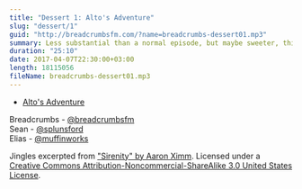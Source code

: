 ```yaml
---
title: "Dessert 1: Alto's Adventure"
slug: "dessert/1"
guid: "http://breadcrumbsfm.com/?name=breadcrumbs-dessert01.mp3"
summary: Less substantial than a normal episode, but maybe sweeter, this is the first "Dessert" episode of Breadcrumbs, in which Elias and Sean somehow turn Alto's Adventure into a competitive game.
duration: "25:10"
date: 2017-04-07T22:30:00+03:00
length: 18115056
fileName: breadcrumbs-dessert01.mp3
---
```


- [ Alto's Adventure](https://itunes.apple.com/us/app/altos-adventure/id950812012?mt=8&uo=4)

Breadcrumbs - [@breadcrumbsfm](https://twitter.com/breadcrumbsfm)  
Sean - [@splunsford](https://twitter.com/splunsford)  
Elias - [@muffinworks](https://twitter.com/muffinworks)

Jingles excerpted from [ "Sirenity" by Aaron Ximm](http://freemusicarchive.org/music/aaron_ximm/handpans_and_the_hang/). Licensed under a [Creative Commons Attribution-Noncommercial-ShareAlike 3.0 United States License](http://creativecommons.org/licenses/by-nc-sa/3.0/us/).
